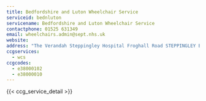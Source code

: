 ```yaml
---
title: Bedfordshire and Luton Wheelchair Service
serviceid: bednluton
servicename: Bedfordshire and Luton Wheelchair Service
contactphone: 01525 631349
email: wheelchairs.admin@sept.nhs.uk
website: 
address: "The Verandah Steppingley Hospital Froghall Road STEPPINGLEY Bedford Bedfordshire MK45 1AB"
ccgservices:
  - wcs
ccgcodes:
  - e38000102
  - e38000010
---
```


{{< ccg_service_detail >}}
